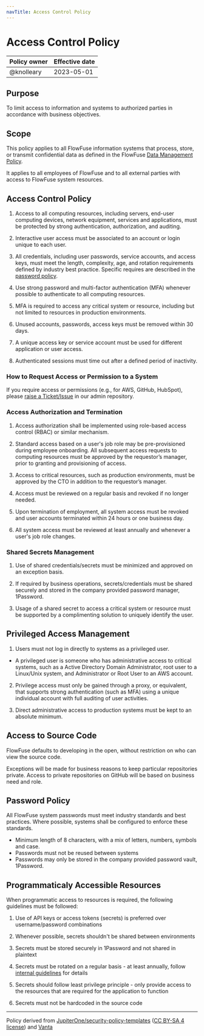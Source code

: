 ```yaml
---
navTitle: Access Control Policy
---
```


# Access Control Policy

| Policy owner   | Effective date |
| -------------- | -------------- |
| @knolleary     | 2023-05-01     |

## Purpose

To limit access to information and systems to authorized parties in accordance
with business objectives.

## Scope 

This policy applies to all FlowFuse information systems that process, store, or
transmit confidential data as defined in the FlowFuse [Data Management Policy](./data-management.md).

It applies to all employees of FlowFuse and to all external parties with access
to FlowFuse system resources.

## Access Control Policy

1. Access to all computing resources, including servers, end-user computing
  devices, network equipment, services and applications, must be protected by
  strong authentication, authorization, and auditing.

2. Interactive user access must be associated to an account or login unique to
each user.

3. All credentials, including user passwords, service accounts, and access
keys, must meet the length, complexity, age, and rotation requirements defined
by industry best practice. Specific requires are described in the [password policy](#password-policy).

4. Use strong password and multi-factor authentication (MFA) whenever possible
to authenticate to all computing resources.

5. MFA is required to access any critical system or resource, including but not
limited to resources in production environments.

6. Unused accounts, passwords, access keys must be removed within 30 days.

7. A unique access key or service account must be used for different
application or user access.

8. Authenticated sessions must time out after a defined period of inactivity.


### How to Request Access or Permission to a System

If you require access or permissions (e.g., for AWS, GitHub, HubSpot), please [raise a Ticket/Issue](https://github.com/FlowFuse/admin/issues/new?assignees=ZJvandeWeg%2C+knolleary&labels=&projects=&template=access-request.md) in our admin repository.

### Access Authorization and Termination

1. Access authorization shall be implemented using role-based access control
(RBAC) or similar mechanism.

2. Standard access based on a user's job role may be pre-provisioned during
employee onboarding. All subsequent access requests to computing resources must
be approved by the requestor’s manager, prior to granting and provisioning of
access.

3. Access to critical resources, such as production environments, must be
approved by the CTO in addition to the requestor’s manager.

4. Access must be reviewed on a regular basis and revoked if no longer needed.

5. Upon termination of employment, all system access must be revoked and user
accounts terminated within 24 hours or one business day.

6. All system access must be reviewed at least annually and whenever a user's
job role changes.

### Shared Secrets Management

1. Use of shared credentials/secrets must be minimized and approved on an
exception basis.

2. If required by business operations, secrets/credentials must be shared
securely and stored in the company provided password manager, 1Password.

3. Usage of a shared secret to access a critical system or resource must be
supported by a complimenting solution to uniquely identify the user.

## Privileged Access Management

1. Users must not log in directly to systems as a privileged user.

  * A privileged user is someone who has administrative access to critical
    systems, such as a Active Directory Domain Administrator, root user to a
    Linux/Unix system, and Administrator or Root User to an AWS account.

2. Privilege access must only be gained through a proxy, or equivalent, that
supports strong authentication (such as MFA) using a unique individual account
with full auditing of user activities.

3. Direct administrative access to production systems must be kept to an
absolute minimum.

## Access to Source Code

FlowFuse defaults to developing in the open, without restriction on who can
view the source code.

Exceptions will be made for business reasons to keep particular repositories
private. Access to private repositories on GitHub will be based on business need
and role.

## Password Policy

All FlowFuse system passwords must meet industry standards and best practices.
Where possible, systems shall be configured to enforce these standards.

 - Minimum length of 8 characters, with a mix of letters, numbers, symbols and case.
 - Passwords must not be reused between systems
 - Passwords may only be stored in the company provided password vault, 1Password.


## Programmaticaly Accessible Resources

When programmatic access to resources is required, the following guidelines must
be followed:

1. Use of API keys or access tokens (secrets) is preferred over username/password
combinations

2. Whenever possible, secrets shouldn't be shared between environments

3. Secrets must be stored securely in 1Password and not shared in
plaintext
4. Secrets must be rotated on a regular basis - at least annually, follow [internal 
guidelines](https://docs.google.com/document/d/1bFBaVWNYKjPSMefn5drkElwM-nk06ilCrtH88ZtTjAo)
for details

5. Secrets should follow least privilege principle - only provide access to the
resources that are required for the application to function

6. Secrets must not be hardcoded in the source code 


--- 
Policy derived from [JupiterOne/security-policy-templates](https://github.com/JupiterOne/security-policy-templates) ([CC BY-SA 4 license](https://creativecommons.org/licenses/by-sa/4.0/)) and [Vanta](https://vanta.com)
